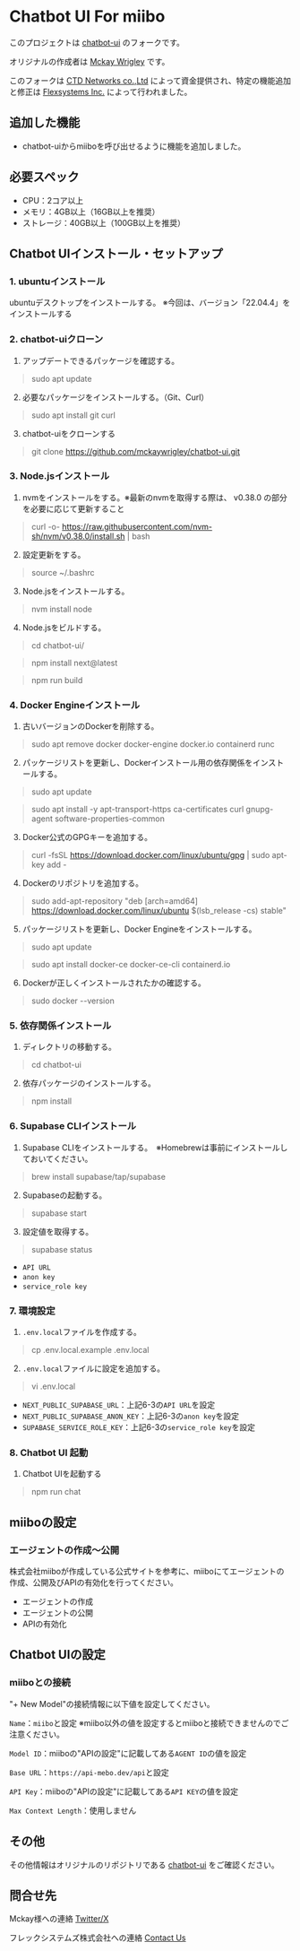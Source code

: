 # Chatbot UI For miibo

このプロジェクトは [chatbot-ui](https://github.com/mckaywrigley/chatbot-ui) のフォークです。

オリジナルの作成者は [Mckay Wrigley](https://github.com/mckaywrigley) です。

このフォークは [CTD Networks co.,Ltd](https://ctd.co.jp/) によって資金提供され、特定の機能追加と修正は [Flexsystems Inc.](https://www.flexsystems-inc.com/) によって行われました。

## 追加した機能
- chatbot-uiからmiiboを呼び出せるように機能を追加しました。

## 必要スペック
- CPU：2コア以上
- メモリ：4GB以上（16GB以上を推奨）
- ストレージ：40GB以上（100GB以上を推奨）

## Chatbot UIインストール・セットアップ

### 1. ubuntuインストール
ubuntuデスクトップをインストールする。
※今回は、バージョン「22.04.4」をインストールする

### 2. chatbot-uiクローン
1. アップデートできるパッケージを確認する。
> sudo apt update

2. 必要なパッケージをインストールする。（Git、Curl）
> sudo apt install git curl

3. chatbot-uiをクローンする
> git clone https://github.com/mckaywrigley/chatbot-ui.git

### 3. Node.jsインストール
1. nvmをインストールをする。※最新のnvmを取得する際は、 v0.38.0 の部分を必要に応じて更新すること
> curl -o- https://raw.githubusercontent.com/nvm-sh/nvm/v0.38.0/install.sh | bash

2. 設定更新をする。
> source ~/.bashrc

3. Node.jsをインストールする。
> nvm install node

4. Node.jsをビルドする。
> cd chatbot-ui/

> npm install next@latest

> npm run build

### 4. Docker Engineインストール
1. 古いバージョンのDockerを削除する。
> sudo apt remove docker docker-engine docker.io containerd runc

2. パッケージリストを更新し、Dockerインストール用の依存関係をインストールする。
> sudo apt update

> sudo apt install -y apt-transport-https ca-certificates curl gnupg-agent software-properties-common

3. Docker公式のGPGキーを追加する。
> curl -fsSL https://download.docker.com/linux/ubuntu/gpg | sudo apt-key add -

4. Dockerのリポジトリを追加する。
> sudo add-apt-repository "deb [arch=amd64] https://download.docker.com/linux/ubuntu $(lsb_release -cs) stable"

5. パッケージリストを更新し、Docker Engineをインストールする。
> sudo apt update

> sudo apt install docker-ce docker-ce-cli containerd.io

6. Dockerが正しくインストールされたかの確認する。
> sudo docker --version

### 5. 依存関係インストール
1. ディレクトリの移動する。
> cd chatbot-ui

2. 依存パッケージのインストールする。
> npm install

### 6. Supabase CLIインストール
1. Supabase CLIをインストールする。　※Homebrewは事前にインストールしておいてください。
> brew install supabase/tap/supabase

2. Supabaseの起動する。
> supabase start

3. 設定値を取得する。
> supabase status
- `API URL`
- `anon key`
- `service_role key`

### 7. 環境設定
1. `.env.local`ファイルを作成する。
> cp .env.local.example .env.local

2. `.env.local`ファイルに設定を追加する。
> vi .env.local

- `NEXT_PUBLIC_SUPABASE_URL`：上記6-3の`API URL`を設定
- `NEXT_PUBLIC_SUPABASE_ANON_KEY`：上記6-3の`anon key`を設定
- `SUPABASE_SERVICE_ROLE_KEY`：上記6-3の`service_role key`を設定

### 8. Chatbot UI 起動
1. Chatbot UIを起動する
> npm run chat


## miiboの設定

### エージェントの作成～公開
株式会社miiboが作成している公式サイトを参考に、miiboにてエージェントの作成、公開及びAPIの有効化を行ってください。
- エージェントの作成
- エージェントの公開
- APIの有効化

## Chatbot UIの設定
### miiboとの接続

"+ New Model"の接続情報に以下値を設定してください。

`Name`：`miibo`と設定
※miibo以外の値を設定するとmiiboと接続できませんのでご注意ください。

`Model ID`：miiboの"APIの設定"に記載してある`AGENT ID`の値を設定

`Base URL`：`https://api-mebo.dev/api`と設定

`API Key`：miiboの"APIの設定"に記載してある`API KEY`の値を設定

`Max Context Length`：使用しません

## その他

その他情報はオリジナルのリポジトリである [chatbot-ui](https://github.com/mckaywrigley/chatbot-ui) をご確認ください。

## 問合せ先

Mckay様への連絡 [Twitter/X](https://twitter.com/mckaywrigley)

フレックシステムズ株式会社への連絡 [Contact Us](https://www.flexsystems-inc.com/contact/)
